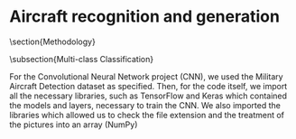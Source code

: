 # Aircraft recognition and generation

\section{Methodology}

\subsection{Multi-class Classification}

For the Convolutional Neural Network project (CNN), we used the  Military Aircraft Detection dataset  as specified. Then, for the code itself, we import all the necessary libraries, such as TensorFlow and Keras which contained the models and layers, necessary to train the CNN. We also imported the libraries which allowed us to check the file extension and the treatment of the pictures into an array (NumPy)
